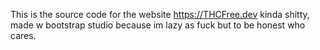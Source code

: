 This is the source code for the website https://THCFree.dev kinda shitty,<br/>
made w bootstrap studio because im lazy as fuck but to be honest who cares.

